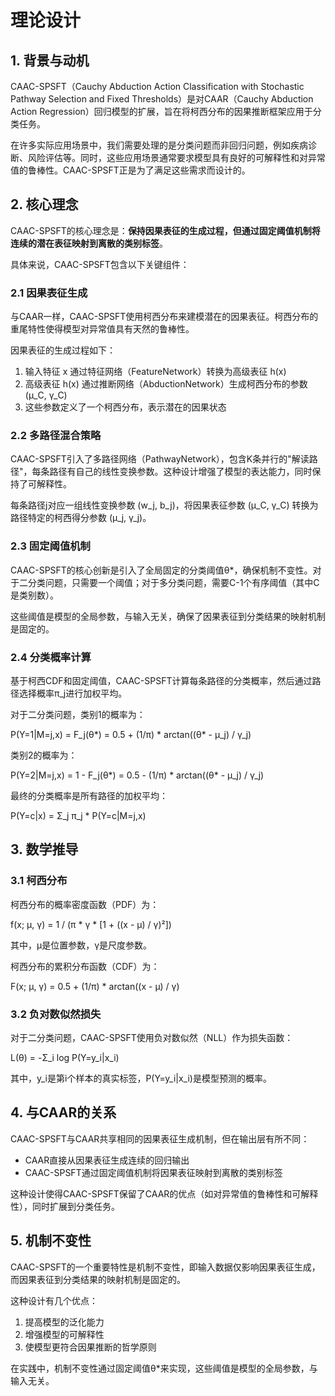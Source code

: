 # 理论设计

## 1. 背景与动机

CAAC-SPSFT（Cauchy Abduction Action Classification with Stochastic Pathway Selection and Fixed Thresholds）是对CAAR（Cauchy Abduction Action Regression）回归模型的扩展，旨在将柯西分布的因果推断框架应用于分类任务。

在许多实际应用场景中，我们需要处理的是分类问题而非回归问题，例如疾病诊断、风险评估等。同时，这些应用场景通常要求模型具有良好的可解释性和对异常值的鲁棒性。CAAC-SPSFT正是为了满足这些需求而设计的。

## 2. 核心理念

CAAC-SPSFT的核心理念是：**保持因果表征的生成过程，但通过固定阈值机制将连续的潜在表征映射到离散的类别标签**。

具体来说，CAAC-SPSFT包含以下关键组件：

### 2.1 因果表征生成

与CAAR一样，CAAC-SPSFT使用柯西分布来建模潜在的因果表征。柯西分布的重尾特性使得模型对异常值具有天然的鲁棒性。

因果表征的生成过程如下：

1. 输入特征 x 通过特征网络（FeatureNetwork）转换为高级表征 h(x)
2. 高级表征 h(x) 通过推断网络（AbductionNetwork）生成柯西分布的参数 (μ_C, γ_C)
3. 这些参数定义了一个柯西分布，表示潜在的因果状态

### 2.2 多路径混合策略

CAAC-SPSFT引入了多路径网络（PathwayNetwork），包含K条并行的"解读路径"，每条路径有自己的线性变换参数。这种设计增强了模型的表达能力，同时保持了可解释性。

每条路径j对应一组线性变换参数 (w_j, b_j)，将因果表征参数 (μ_C, γ_C) 转换为路径特定的柯西得分参数 (μ_j, γ_j)。

### 2.3 固定阈值机制

CAAC-SPSFT的核心创新是引入了全局固定的分类阈值θ*，确保机制不变性。对于二分类问题，只需要一个阈值；对于多分类问题，需要C-1个有序阈值（其中C是类别数）。

这些阈值是模型的全局参数，与输入无关，确保了因果表征到分类结果的映射机制是固定的。

### 2.4 分类概率计算

基于柯西CDF和固定阈值，CAAC-SPSFT计算每条路径的分类概率，然后通过路径选择概率π_j进行加权平均。

对于二分类问题，类别1的概率为：

P(Y=1|M=j,x) = F_j(θ*) = 0.5 + (1/π) * arctan((θ* - μ_j) / γ_j)

类别2的概率为：

P(Y=2|M=j,x) = 1 - F_j(θ*) = 0.5 - (1/π) * arctan((θ* - μ_j) / γ_j)

最终的分类概率是所有路径的加权平均：

P(Y=c|x) = Σ_j π_j * P(Y=c|M=j,x)

## 3. 数学推导

### 3.1 柯西分布

柯西分布的概率密度函数（PDF）为：

f(x; μ, γ) = 1 / (π * γ * [1 + ((x - μ) / γ)²])

其中，μ是位置参数，γ是尺度参数。

柯西分布的累积分布函数（CDF）为：

F(x; μ, γ) = 0.5 + (1/π) * arctan((x - μ) / γ)

### 3.2 负对数似然损失

对于二分类问题，CAAC-SPSFT使用负对数似然（NLL）作为损失函数：

L(θ) = -Σ_i log P(Y=y_i|x_i)

其中，y_i是第i个样本的真实标签，P(Y=y_i|x_i)是模型预测的概率。

## 4. 与CAAR的关系

CAAC-SPSFT与CAAR共享相同的因果表征生成机制，但在输出层有所不同：

- CAAR直接从因果表征生成连续的回归输出
- CAAC-SPSFT通过固定阈值机制将因果表征映射到离散的类别标签

这种设计使得CAAC-SPSFT保留了CAAR的优点（如对异常值的鲁棒性和可解释性），同时扩展到分类任务。

## 5. 机制不变性

CAAC-SPSFT的一个重要特性是机制不变性，即输入数据仅影响因果表征生成，而因果表征到分类结果的映射机制是固定的。

这种设计有几个优点：

1. 提高模型的泛化能力
2. 增强模型的可解释性
3. 使模型更符合因果推断的哲学原则

在实践中，机制不变性通过固定阈值θ*来实现，这些阈值是模型的全局参数，与输入无关。
